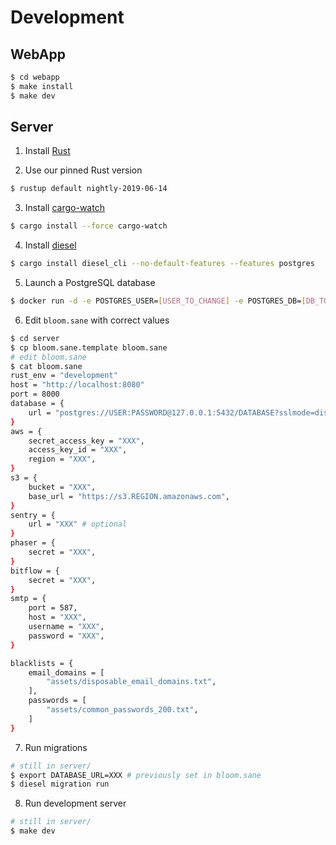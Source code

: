 # Development

## WebApp

```sh
$ cd webapp
$ make install
$ make dev
```

## Server

1. Install [Rust](https://rustup.rs/)

2. Use our pinned Rust version
```sh
$ rustup default nightly-2019-06-14
```

3. Install [cargo-watch](https://github.com/passcod/cargo-watch)
```sh
$ cargo install --force cargo-watch
```

4. Install [diesel](http://diesel.rs/)
```sh
$ cargo install diesel_cli --no-default-features --features postgres
```

5. Launch a PostgreSQL database
```sh
$ docker run -d -e POSTGRES_USER=[USER_TO_CHANGE] -e POSTGRES_DB=[DB_TO_CHANGE] -e POSTGRES_PASSWORD=[PASSWORD_TO_CHANGE] -p 5432:5432 postgres:11
```

6. Edit `bloom.sane` with correct values
```sh
$ cd server
$ cp bloom.sane.template bloom.sane
# edit bloom.sane
$ cat bloom.sane
rust_env = "development"
host = "http://localhost:8080"
port = 8000
database = {
    url = "postgres://USER:PASSWORD@127.0.0.1:5432/DATABASE?sslmode=disable"
}
aws = {
    secret_access_key = "XXX",
    access_key_id = "XXX",
    region = "XXX",
}
s3 = {
    bucket = "XXX",
    base_url = "https://s3.REGION.amazonaws.com",
}
sentry = {
    url = "XXX" # optional
}
phaser = {
    secret = "XXX",
}
bitflow = {
    secret = "XXX",
}
smtp = {
    port = 587,
    host = "XXX",
    username = "XXX",
    password = "XXX",
}

blacklists = {
    email_domains = [
        "assets/disposable_email_domains.txt",
    ],
    passwords = [
        "assets/common_passwords_200.txt",
    ]
}
```

7. Run migrations
```sh
# still in server/
$ export DATABASE_URL=XXX # previously set in bloom.sane
$ diesel migration run
```

8. Run development server
```sh
# still in server/
$ make dev
```
